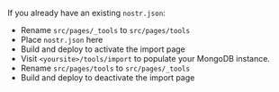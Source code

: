 If you already have an existing `nostr.json`:

- Rename `src/pages/_tools` to `src/pages/tools`
- Place `nostr.json` here
- Build and deploy to activate the import page
- Visit `<yoursite>/tools/import` to populate your MongoDB instance.
- Rename `src/pages/tools` to `src/pages/_tools`
- Build and deploy to deactivate the import page
